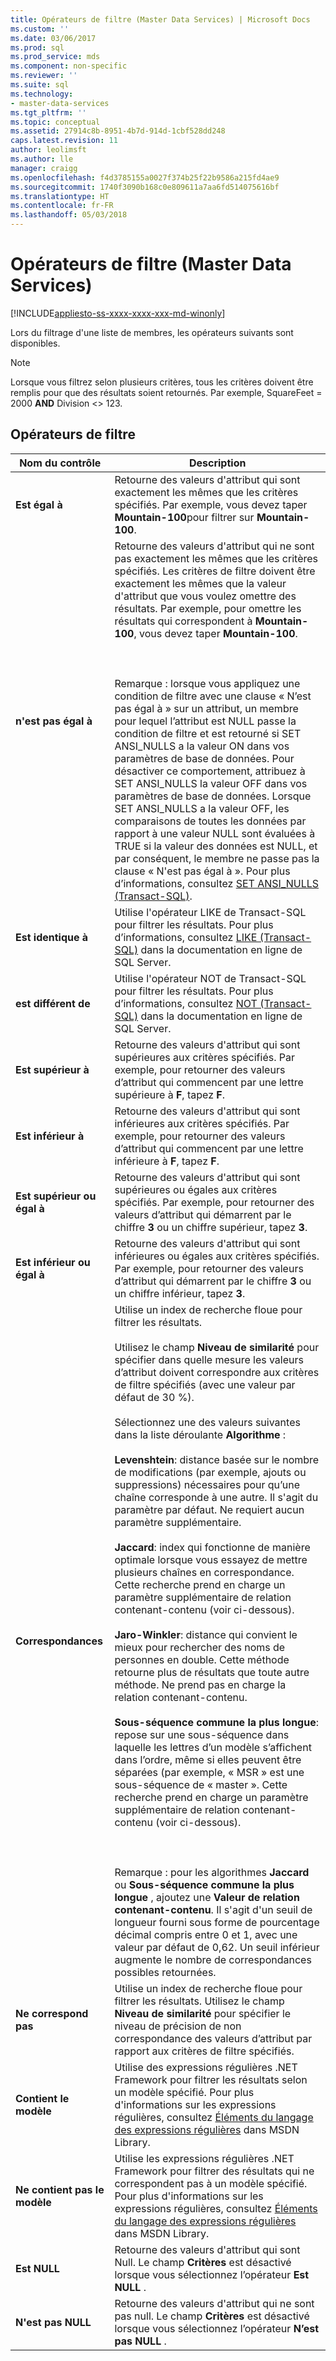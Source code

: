 ```yaml
---
title: Opérateurs de filtre (Master Data Services) | Microsoft Docs
ms.custom: ''
ms.date: 03/06/2017
ms.prod: sql
ms.prod_service: mds
ms.component: non-specific
ms.reviewer: ''
ms.suite: sql
ms.technology:
- master-data-services
ms.tgt_pltfrm: ''
ms.topic: conceptual
ms.assetid: 27914c8b-8951-4b7d-914d-1cbf528dd248
caps.latest.revision: 11
author: leolimsft
ms.author: lle
manager: craigg
ms.openlocfilehash: f4d3785155a0027f374b25f22b9586a215fd4ae9
ms.sourcegitcommit: 1740f3090b168c0e809611a7aa6fd514075616bf
ms.translationtype: HT
ms.contentlocale: fr-FR
ms.lasthandoff: 05/03/2018
---
```

# <a name="filter-operators-master-data-services"></a>Opérateurs de filtre (Master Data Services)

[!INCLUDE[appliesto-ss-xxxx-xxxx-xxx-md-winonly](../includes/appliesto-ss-xxxx-xxxx-xxx-md-winonly.md)]

  Lors du filtrage d'une liste de membres, les opérateurs suivants sont disponibles.  
  
> [!NOTE]  
>  Lorsque vous filtrez selon plusieurs critères, tous les critères doivent être remplis pour que des résultats soient retournés. Par exemple, SquareFeet = 2000 **AND** Division <> 123.  
  
## <a name="filter-operators"></a>Opérateurs de filtre  
  
|Nom du contrôle|Description|  
|------------------|-----------------|  
|**Est égal à**|Retourne des valeurs d'attribut qui sont exactement les mêmes que les critères spécifiés. Par exemple, vous devez taper **Mountain-100**pour filtrer sur **Mountain-100**.|  
|**n'est pas égal à**|Retourne des valeurs d'attribut qui ne sont pas exactement les mêmes que les critères spécifiés. Les critères de filtre doivent être exactement les mêmes que la valeur d'attribut que vous voulez omettre des résultats. Par exemple, pour omettre les résultats qui correspondent à **Mountain-100**, vous devez taper **Mountain-100**.<br /><br /> <br /><br /> Remarque : lorsque vous appliquez une condition de filtre avec une clause « N’est pas égal à » sur un attribut, un membre pour lequel l’attribut est NULL passe la condition de filtre et est retourné si SET ANSI_NULLS a la valeur ON dans vos paramètres de base de données. Pour désactiver ce comportement, attribuez à SET ANSI_NULLS la valeur OFF dans vos paramètres de base de données. Lorsque SET ANSI_NULLS a la valeur OFF, les comparaisons de toutes les données par rapport à une valeur NULL sont évaluées à TRUE si la valeur des données est NULL, et par conséquent, le membre ne passe pas la clause « N'est pas égal à ». Pour plus d’informations, consultez [SET ANSI_NULLS &#40;Transact-SQL&#41;](../t-sql/statements/set-ansi-nulls-transact-sql.md).|  
|**Est identique à**|Utilise l'opérateur LIKE de Transact-SQL pour filtrer les résultats. Pour plus d’informations, consultez [LIKE &#40;Transact-SQL&#41;](../t-sql/language-elements/like-transact-sql.md) dans la documentation en ligne de SQL Server.|  
|**est différent de**|Utilise l'opérateur NOT de Transact-SQL pour filtrer les résultats. Pour plus d’informations, consultez [NOT &#40;Transact-SQL&#41;](../t-sql/language-elements/not-transact-sql.md) dans la documentation en ligne de SQL Server.|  
|**Est supérieur à**|Retourne des valeurs d'attribut qui sont supérieures aux critères spécifiés. Par exemple, pour retourner des valeurs d’attribut qui commencent par une lettre supérieure à **F**, tapez **F**.|  
|**Est inférieur à**|Retourne des valeurs d'attribut qui sont inférieures aux critères spécifiés. Par exemple, pour retourner des valeurs d’attribut qui commencent par une lettre inférieure à **F**, tapez **F**.|  
|**Est supérieur ou égal à**|Retourne des valeurs d'attribut qui sont supérieures ou égales aux critères spécifiés. Par exemple, pour retourner des valeurs d’attribut qui démarrent par le chiffre **3** ou un chiffre supérieur, tapez **3**.|  
|**Est inférieur ou égal à**|Retourne des valeurs d'attribut qui sont inférieures ou égales aux critères spécifiés. Par exemple, pour retourner des valeurs d’attribut qui démarrent par le chiffre **3** ou un chiffre inférieur, tapez **3**.|  
|**Correspondances**|Utilise un index de recherche floue pour filtrer les résultats.<br /><br /> Utilisez le champ **Niveau de similarité** pour spécifier dans quelle mesure les valeurs d’attribut doivent correspondre aux critères de filtre spécifiés (avec une valeur par défaut de 30 %).<br /><br /> Sélectionnez une des valeurs suivantes dans la liste déroulante **Algorithme** :<br /><br /> **Levenshtein**: distance basée sur le nombre de modifications (par exemple, ajouts ou suppressions) nécessaires pour qu’une chaîne corresponde à une autre. Il s'agit du paramètre par défaut. Ne requiert aucun paramètre supplémentaire.<br /><br /> **Jaccard**: index qui fonctionne de manière optimale lorsque vous essayez de mettre plusieurs chaînes en correspondance. Cette recherche prend en charge un paramètre supplémentaire de relation contenant-contenu (voir ci-dessous).<br /><br /> **Jaro-Winkler**: distance qui convient le mieux pour rechercher des noms de personnes en double. Cette méthode retourne plus de résultats que toute autre méthode. Ne prend pas en charge la relation contenant-contenu.<br /><br /> **Sous-séquence commune la plus longue**: repose sur une sous-séquence dans laquelle les lettres d’un modèle s’affichent dans l’ordre, même si elles peuvent être séparées (par exemple, « MSR » est une sous-séquence de « master ». Cette recherche prend en charge un paramètre supplémentaire de relation contenant-contenu (voir ci-dessous).<br /><br /> <br /><br /> Remarque : pour les algorithmes **Jaccard** ou **Sous-séquence commune la plus longue** , ajoutez une **Valeur de relation contenant-contenu**. Il s'agit d'un seuil de longueur fourni sous forme de pourcentage décimal compris entre 0 et 1, avec une valeur par défaut de 0,62. Un seuil inférieur augmente le nombre de correspondances possibles retournées.|  
|**Ne correspond pas**|Utilise un index de recherche floue pour filtrer les résultats. Utilisez le champ **Niveau de similarité** pour spécifier le niveau de précision de non correspondance des valeurs d’attribut par rapport aux critères de filtre spécifiés.|  
|**Contient le modèle**|Utilise des expressions régulières .NET Framework pour filtrer les résultats selon un modèle spécifié. Pour plus d'informations sur les expressions régulières, consultez [Éléments du langage des expressions régulières](http://go.microsoft.com/fwlink/?LinkId=164401) dans MSDN Library.|  
|**Ne contient pas le modèle**|Utilise les expressions régulières .NET Framework pour filtrer des résultats qui ne correspondent pas à un modèle spécifié. Pour plus d'informations sur les expressions régulières, consultez [Éléments du langage des expressions régulières](http://go.microsoft.com/fwlink/?LinkId=164401) dans MSDN Library.|  
|**Est NULL**|Retourne des valeurs d'attribut qui sont Null. Le champ **Critères** est désactivé lorsque vous sélectionnez l’opérateur **Est NULL** .|  
|**N'est pas NULL**|Retourne des valeurs d'attribut qui ne sont pas null. Le champ **Critères** est désactivé lorsque vous sélectionnez l’opérateur **N’est pas NULL** .|  
  
  
